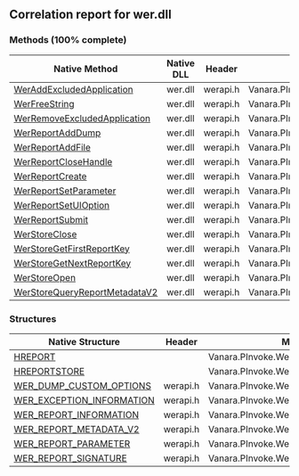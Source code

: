 ## Correlation report for wer.dll  
### Methods (100% complete)  
Native Method | Native DLL | Header | Managed Method  
--- | --- | --- | ---  
[WerAddExcludedApplication](http://msdn2.microsoft.com/en-us/library/ac1ec373-868f-4634-8658-4253d4f5923a) | wer.dll | werapi.h | Vanara.PInvoke.Wer.WerAddExcludedApplication  
[WerFreeString](http://msdn2.microsoft.com/en-us/library/748AEFD4-3310-4BC1-A3DA-CFACBA31F2FC) | wer.dll | werapi.h | Vanara.PInvoke.Wer.WerFreeString  
[WerRemoveExcludedApplication](http://msdn2.microsoft.com/en-us/library/e7bab01b-a09c-4b06-a233-34ed63f75857) | wer.dll | werapi.h | Vanara.PInvoke.Wer.WerRemoveExcludedApplication  
[WerReportAddDump](http://msdn2.microsoft.com/en-us/library/b40dac44-f7c5-43f0-876d-6f97c26bf461) | wer.dll | werapi.h | Vanara.PInvoke.Wer.WerReportAddDump  
[WerReportAddFile](http://msdn2.microsoft.com/en-us/library/4b2c2060-a193-4168-90fc-afb95c160569) | wer.dll | werapi.h | Vanara.PInvoke.Wer.WerReportAddFile  
[WerReportCloseHandle](http://msdn2.microsoft.com/en-us/library/b7326003-cd25-4988-9ed4-31c2e030beec) | wer.dll | werapi.h | Vanara.PInvoke.Wer.WerReportCloseHandle  
[WerReportCreate](http://msdn2.microsoft.com/en-us/library/41f68dde-5e43-45a6-8e0b-3ae0c6180e8b) | wer.dll | werapi.h | Vanara.PInvoke.Wer.WerReportCreate  
[WerReportSetParameter](http://msdn2.microsoft.com/en-us/library/accf423d-6f03-41e2-b5e9-4a0b630bc918) | wer.dll | werapi.h | Vanara.PInvoke.Wer.WerReportSetParameter  
[WerReportSetUIOption](http://msdn2.microsoft.com/en-us/library/c8816782-faec-490e-898f-a40df8fb205b) | wer.dll | werapi.h | Vanara.PInvoke.Wer.WerReportSetUIOption  
[WerReportSubmit](http://msdn2.microsoft.com/en-us/library/1433862e-5cf6-4d31-9fd9-137b7b86ec57) | wer.dll | werapi.h | Vanara.PInvoke.Wer.WerReportSubmit  
[WerStoreClose](http://msdn2.microsoft.com/en-us/library/C34FBA67-5267-471C-B1AA-87BFC5725831) | wer.dll | werapi.h | Vanara.PInvoke.Wer.WerStoreClose  
[WerStoreGetFirstReportKey](http://msdn2.microsoft.com/en-us/library/E4732B60-BFBE-4916-83A6-5F031D267913) | wer.dll | werapi.h | Vanara.PInvoke.Wer.WerStoreGetFirstReportKey  
[WerStoreGetNextReportKey](http://msdn2.microsoft.com/en-us/library/781D54A9-6F51-445E-89A8-A0C944081B81) | wer.dll | werapi.h | Vanara.PInvoke.Wer.WerStoreGetNextReportKey  
[WerStoreOpen](http://msdn2.microsoft.com/en-us/library/FA7E0EC6-00F1-45E2-BE34-D732965FBA15) | wer.dll | werapi.h | Vanara.PInvoke.Wer.WerStoreOpen  
[WerStoreQueryReportMetadataV2](http://msdn2.microsoft.com/en-us/library/ADF6619C-1F3E-4AFF-9E25-4F6F83D1353C) | wer.dll | werapi.h | Vanara.PInvoke.Wer.WerStoreQueryReportMetadataV2  
### Structures  
Native Structure | Header | Managed Structure  
--- | --- | ---  
[HREPORT](https://www.google.com/search?num=5&q=HREPORT+site%3Amicrosoft.com) |  | Vanara.PInvoke.Wer+HREPORT  
[HREPORTSTORE](https://www.google.com/search?num=5&q=HREPORTSTORE+site%3Amicrosoft.com) |  | Vanara.PInvoke.Wer+HREPORTSTORE  
[WER_DUMP_CUSTOM_OPTIONS](http://msdn2.microsoft.com/en-us/library/6ea32573-ac1a-4f9b-b4ba-b5767927924f) | werapi.h | Vanara.PInvoke.Wer+WER_DUMP_CUSTOM_OPTIONS  
[WER_EXCEPTION_INFORMATION](http://msdn2.microsoft.com/en-us/library/4548068a-e654-40c9-9654-c5178575b42c) | werapi.h | Vanara.PInvoke.Wer+WER_EXCEPTION_INFORMATION  
[WER_REPORT_INFORMATION](http://msdn2.microsoft.com/en-us/library/3efe2b43-53ac-48e3-bc39-4a9fe6041fca) | werapi.h | Vanara.PInvoke.Wer+WER_REPORT_INFORMATION  
[WER_REPORT_METADATA_V2](http://msdn2.microsoft.com/en-us/library/037170B1-B2DF-402F-A9E6-48C7693C9A93) | werapi.h | Vanara.PInvoke.Wer+WER_REPORT_METADATA_V2  
[WER_REPORT_PARAMETER](http://msdn2.microsoft.com/en-us/library/037170B1-B2DF-402F-A9E6-48C7693C9A93) | werapi.h | Vanara.PInvoke.Wer+WER_REPORT_PARAMETER  
[WER_REPORT_SIGNATURE](http://msdn2.microsoft.com/en-us/library/037170B1-B2DF-402F-A9E6-48C7693C9A93) | werapi.h | Vanara.PInvoke.Wer+WER_REPORT_SIGNATURE  
